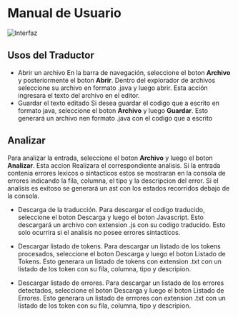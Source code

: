 ﻿# Manual de Usuario
![Interfaz](https://photos.google.com/share/AF1QipOgvJXdmou7D3dyPj8L7kfjdcqfjLEIUpvSmphHkx2JDI0wchyzFzFZo4hC13iJPg?key=NUNvZnM5VGxnOXdOM3F6MnpySVRzYWhiXzZZRzZn)
## Usos del Traductor

 - Abrir un archivo
En la barra de navegación, seleccione el boton **Archivo** y posteriormente el boton **Abrir**. Dentro del explorador de archivos seleccione su archivo en formato .java y luego abrir. Esta acción ingresara el texto del archivo en el editor.
- Guardar el texto editado
Si desea guardar el codigo que a escrito en formato java, seleccione el boton **Archivo** y luego **Guardar**. Esto generará un archivo nen formato .java con el codigo que a escrito

## Analizar
Para analizar la entrada, seleccione el boton **Archivo** y luego el boton **Analizar**. Esta accion Realizara el correspondiente analisis. Si la entrada contenia errores lexicos o sintacticos estos se mostraran en la consola de errores indicando la fila, columna, el tipo y la descripcion del error. Si el analisis es exitoso se generará un ast con los estados recorridos debajo de la consola.

- Descarga de la traducción.
Para descargar el codigo traducido, seleccione el boton Descarga y luego el boton Javascript. Esto descargará un archivo con extension .js con su codigo traducido. Esto solo ocurrira si el analisis no posee errores sintacticos.

- Descargar listado de tokens.
Para descargar un listado de los tokens procesados, seleccione el boton Descarga y luego el boton Listado de Tokens. Esto generara un listado de tokens con extension .txt con un listado de los token con su fila, columna, tipo y descripion.

- Descargar listado de errores.
Para descargar un listado de los errores detectados, seleccione el boton Descarga y luego el boton Listado de Errores. Esto generara un listado de errrores con extension .txt con un listado de los token con su fila, columna, tipo y descripion.

